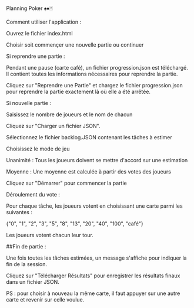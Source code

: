 Planning Poker ♠️♦️🃏

Comment utiliser l'application :

Ouvrez le fichier index.html

Choisir soit commençer une nouvelle partie ou continuer

Si reprendre une partie :

Pendant une pause (carte café), un fichier progression.json est téléchargé. Il contient toutes les informations nécessaires pour reprendre la partie.

Cliquez sur "Reprendre une Partie" et chargez le fichier progression.json pour reprendre la partie exactement là où elle a été arrêtée.

Si nouvelle partie :

Saisissez le nombre de joueurs et le nom de chacun

Cliquez sur "Charger un fichier JSON".

Sélectionnez le fichier backlog.JSON contenant les tâches à estimer

Choisissez le mode de jeu

Unanimité : Tous les joueurs doivent se mettre d'accord sur une estimation

Moyenne : Une moyenne est calculée à partir des votes des joueurs

Cliquez sur "Démarrer" pour commencer la partie

Déroulement du vote :

Pour chaque tâche, les joueurs votent en choisissant une carte parmi les suivantes :

{"0", "1", "2", "3", "5", "8", "13", "20", "40", "100", "café"}

Les joueurs votent chacun leur tour.

##Fin de partie :

Une fois toutes les tâches estimées, un message s'affiche pour indiquer la fin de la session.

Cliquez sur "Télécharger Résultats" pour enregistrer les résultats finaux dans un fichier JSON.

PS : pour choisir à nouveau la même carte, il faut appuyer sur une autre carte et revenir sur celle voulue.

